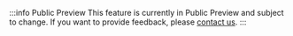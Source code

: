 :::info Public Preview
This feature is currently in Public Preview and subject to change. If you want to provide feedback, please [contact us](mailto:metadata@dbtlabs.com).
:::
